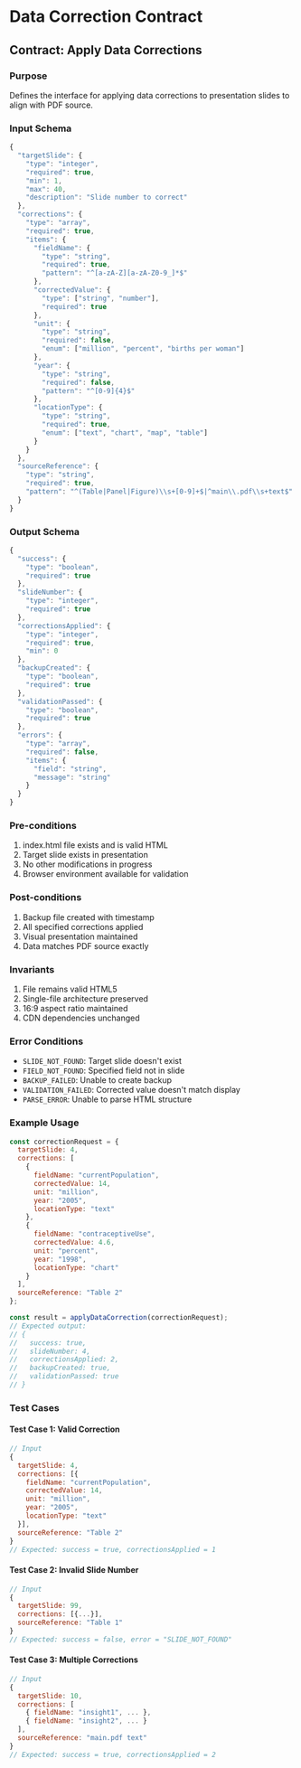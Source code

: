 # Data Correction Contract

## Contract: Apply Data Corrections

### Purpose
Defines the interface for applying data corrections to presentation slides to align with PDF source.

### Input Schema
```javascript
{
  "targetSlide": {
    "type": "integer",
    "required": true,
    "min": 1,
    "max": 40,
    "description": "Slide number to correct"
  },
  "corrections": {
    "type": "array",
    "required": true,
    "items": {
      "fieldName": {
        "type": "string",
        "required": true,
        "pattern": "^[a-zA-Z][a-zA-Z0-9_]*$"
      },
      "correctedValue": {
        "type": ["string", "number"],
        "required": true
      },
      "unit": {
        "type": "string",
        "required": false,
        "enum": ["million", "percent", "births per woman"]
      },
      "year": {
        "type": "string",
        "required": false,
        "pattern": "^[0-9]{4}$"
      },
      "locationType": {
        "type": "string",
        "required": true,
        "enum": ["text", "chart", "map", "table"]
      }
    }
  },
  "sourceReference": {
    "type": "string",
    "required": true,
    "pattern": "^(Table|Panel|Figure)\\s+[0-9]+$|^main\\.pdf\\s+text$"
  }
}
```

### Output Schema
```javascript
{
  "success": {
    "type": "boolean",
    "required": true
  },
  "slideNumber": {
    "type": "integer",
    "required": true
  },
  "correctionsApplied": {
    "type": "integer",
    "required": true,
    "min": 0
  },
  "backupCreated": {
    "type": "boolean",
    "required": true
  },
  "validationPassed": {
    "type": "boolean",
    "required": true
  },
  "errors": {
    "type": "array",
    "required": false,
    "items": {
      "field": "string",
      "message": "string"
    }
  }
}
```

### Pre-conditions
1. index.html file exists and is valid HTML
2. Target slide exists in presentation
3. No other modifications in progress
4. Browser environment available for validation

### Post-conditions
1. Backup file created with timestamp
2. All specified corrections applied
3. Visual presentation maintained
4. Data matches PDF source exactly

### Invariants
1. File remains valid HTML5
2. Single-file architecture preserved
3. 16:9 aspect ratio maintained
4. CDN dependencies unchanged

### Error Conditions
- `SLIDE_NOT_FOUND`: Target slide doesn't exist
- `FIELD_NOT_FOUND`: Specified field not in slide
- `BACKUP_FAILED`: Unable to create backup
- `VALIDATION_FAILED`: Corrected value doesn't match display
- `PARSE_ERROR`: Unable to parse HTML structure

### Example Usage
```javascript
const correctionRequest = {
  targetSlide: 4,
  corrections: [
    {
      fieldName: "currentPopulation",
      correctedValue: 14,
      unit: "million",
      year: "2005",
      locationType: "text"
    },
    {
      fieldName: "contraceptiveUse",
      correctedValue: 4.6,
      unit: "percent",
      year: "1998",
      locationType: "chart"
    }
  ],
  sourceReference: "Table 2"
};

const result = applyDataCorrection(correctionRequest);
// Expected output:
// {
//   success: true,
//   slideNumber: 4,
//   correctionsApplied: 2,
//   backupCreated: true,
//   validationPassed: true
// }
```

### Test Cases

#### Test Case 1: Valid Correction
```javascript
// Input
{
  targetSlide: 4,
  corrections: [{
    fieldName: "currentPopulation",
    correctedValue: 14,
    unit: "million",
    year: "2005",
    locationType: "text"
  }],
  sourceReference: "Table 2"
}
// Expected: success = true, correctionsApplied = 1
```

#### Test Case 2: Invalid Slide Number
```javascript
// Input
{
  targetSlide: 99,
  corrections: [{...}],
  sourceReference: "Table 1"
}
// Expected: success = false, error = "SLIDE_NOT_FOUND"
```

#### Test Case 3: Multiple Corrections
```javascript
// Input
{
  targetSlide: 10,
  corrections: [
    { fieldName: "insight1", ... },
    { fieldName: "insight2", ... }
  ],
  sourceReference: "main.pdf text"
}
// Expected: success = true, correctionsApplied = 2
```